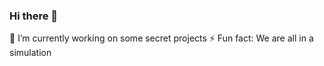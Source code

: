 ### Hi there 👋
🔭 I’m currently working on some secret projects
⚡ Fun fact: We are all in a simulation
<!--
**virtualmanu/virtualmanu** is a ✨ _special_ ✨ repository because its `README.md` (this file) appears on your GitHub profile.

Here are some ideas to get you started:
![Github stats](https://github-readme-stats.vercel.app/api?username=virtualmanu)


- 🌱 I’m currently learning ...
- 👯 I’m looking to collaborate on ...
- 🤔 I’m looking for help with ...
- 💬 Ask me about ...
- 📫 How to reach me: ...
- 😄 Pronouns: ...

-->
